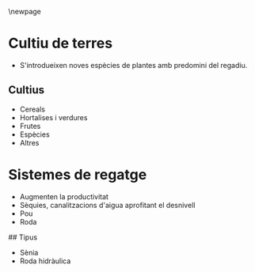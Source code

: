 \newpage

# Cultiu de terres

- S'introdueixen noves espècies de plantes amb predomini del regadiu.

## Cultius

- Cereals
- Hortalises i verdures
- Frutes
- Espècies
- Altres


# Sistemes de regatge

- Augmenten la productivitat
- Sèquies, canalitzacions d'aigua aprofitant el desnivell
- Pou
- Roda

## Tipus

- Sènia
- Roda hidràulica


